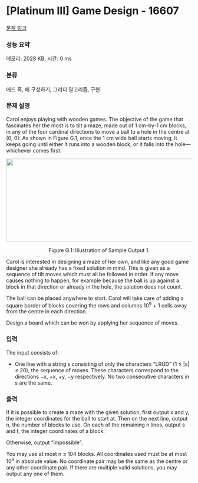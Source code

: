 # [Platinum III] Game Design - 16607 

[문제 링크](https://www.acmicpc.net/problem/16607) 

### 성능 요약

메모리: 2028 KB, 시간: 0 ms

### 분류

애드 혹, 해 구성하기, 그리디 알고리즘, 구현

### 문제 설명

<p>Carol enjoys playing with wooden games. The objective of the game that fascinates her the most is to tilt a maze, made out of 1 cm-by-1 cm blocks, in any of the four cardinal directions to move a ball to a hole in the centre at (0, 0). As shown in Figure G.1, once the 1 cm wide ball starts moving, it keeps going until either it runs into a wooden block, or it falls into the hole—whichever comes first.</p>

<p style="text-align: center;"><img alt="" src="https://upload.acmicpc.net/ff434cb1-0332-44b1-992e-ce10015475af/-/preview/" style="width: 581px; height: 226px;"></p>

<p style="text-align: center;">Figure G.1: Illustration of Sample Output 1.</p>

<p>Carol is interested in designing a maze of her own, and like any good game designer she already has a fixed solution in mind. This is given as a sequence of tilt moves which must all be followed in order. If any move causes nothing to happen, for example because the ball is up against a block in that direction or already in the hole, the solution does not count.</p>

<p>The ball can be placed anywhere to start. Carol will take care of adding a square border of blocks covering the rows and columns 10<sup>9</sup> + 1 cells away from the centre in each direction.</p>

<p>Design a board which can be won by applying her sequence of moves.</p>

### 입력 

 <p>The input consists of:</p>

<ul>
	<li>One line with a string s consisting of only the characters “LRUD” (1 ≤ |s| ≤ 20), the sequence of moves. These characters correspond to the directions −x, +x, +y, −y respectively. No two consecutive characters in s are the same.</li>
</ul>

### 출력 

 <p>If it is possible to create a maze with the given solution, first output x and y, the integer coordinates for the ball to start at. Then on the next line, output n, the number of blocks to use. On each of the remaining n lines, output s and t, the integer coordinates of a block.</p>

<p>Otherwise, output “impossible”.</p>

<p>You may use at most n ≤ 104 blocks. All coordinates used must be at most 10<sup>9</sup> in absolute value. No coordinate pair may be the same as the centre or any other coordinate pair. If there are multiple valid solutions, you may output any one of them.</p>

